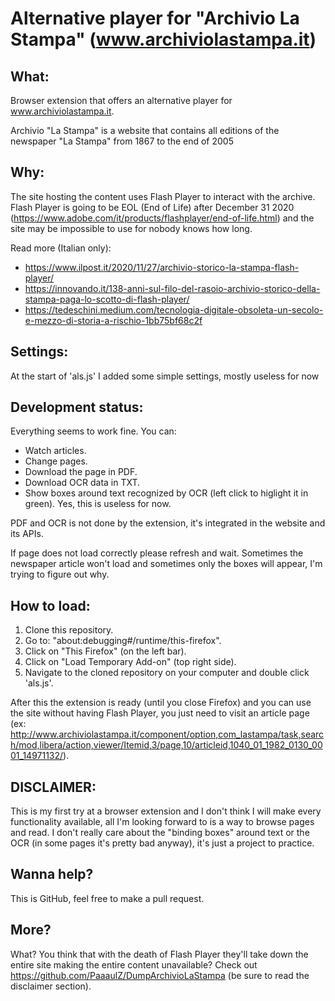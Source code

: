 # Alternative player for "Archivio La Stampa" (www.archiviolastampa.it)

## What:

Browser extension that offers an alternative player for www.archiviolastampa.it.

Archivio "La Stampa" is a website that contains all editions of the newspaper "La Stampa" from 1867 to the end of 2005

## Why:

The site hosting the content uses Flash Player to interact with the archive.
Flash Player is going to be EOL (End of Life) after December 31 2020 (https://www.adobe.com/it/products/flashplayer/end-of-life.html) and the site may be impossible to use for nobody knows how long.


Read more (Italian only):

- https://www.ilpost.it/2020/11/27/archivio-storico-la-stampa-flash-player/
- https://innovando.it/138-anni-sul-filo-del-rasoio-archivio-storico-della-stampa-paga-lo-scotto-di-flash-player/
- https://tedeschini.medium.com/tecnologia-digitale-obsoleta-un-secolo-e-mezzo-di-storia-a-rischio-1bb75bf68c2f

## Settings:

At the start of 'als.js' I added some simple settings, mostly useless for now

## Development status:

Everything seems to work fine. You can:

- Watch articles.
- Change pages.
- Download the page in PDF.
- Download OCR data in TXT.
- Show boxes around text recognized by OCR (left click to higlight it in green). Yes, this is useless for now.

PDF and OCR is not done by the extension, it's integrated in the website and its APIs.

If page does not load correctly please refresh and wait. Sometimes the newspaper article won't load and sometimes only the boxes will appear, I'm trying to figure out why.

## How to load:

1. Clone this repository.
2. Go to: "about:debugging#/runtime/this-firefox".
3. Click on "This Firefox" (on the left bar).
4. Click on "Load Temporary Add-on" (top right side).
5. Navigate to the cloned repository on your computer and double click 'als.js'.

After this the extension is ready (until you close Firefox) and you can use the site without having Flash Player, you just need to visit an article page (ex: http://www.archiviolastampa.it/component/option,com_lastampa/task,search/mod,libera/action,viewer/Itemid,3/page,10/articleid,1040_01_1982_0130_0001_14971132/).


## DISCLAIMER:

This is my first try at a browser extension and I don't think I will make every functionality available, all I'm looking forward to is a way to browse pages and read.
I don't really care about the "binding boxes" around text or the OCR (in some pages it's pretty bad anyway), it's just a project to practice.

## Wanna help?

This is GitHub, feel free to make a pull request.

## More?

What? You think that with the death of Flash Player they'll take down the entire site making the entire content unavailable?
Check out https://github.com/PaaaulZ/DumpArchivioLaStampa (be sure to read the disclaimer section).